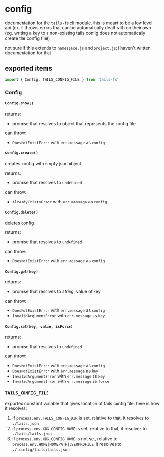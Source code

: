 # config

documentation for the `tails-fs` cli module. this is meant to be a low level api (ex. it throws errors that can be automatically dealt with on their own (eg. writing a key to a non-existing tails config does not automatically create the config file))

not sure if this extends to `namespace.js` and `project.js`; i haven't written documentation for that

## exported items

```js
import { Config, TAILS_CONFIG_FILE } from 'tails-fs'
```

### Config

#### `Config.show()`

returns:

- promise that resolves to object that represents the config file

can throw:

- `DoesNotExistError` with `err.message` as `config`

#### `Config.create()`

creates config with empty json object

returns:

- promise that resolves to `undefined`

can throw:

- `AlreadyExistsError` with `err.message` as `config`

#### `Config.delete()`

deletes config

returns:

- promise that resolves to `undefined`

can throw:

- `DoesNotExistError` with `err.message` as `config`

#### `Config.get(key)`

returns:

- promise that resolves to _string_, value of key

can throw:

- `DoesNotExistError` with `err.message` as `config`
- `InvalidArgumentError` with `err.message` as `key`

#### `Config.set(key, value, isForce)`

returns:

- promise that resolves to `undefined`

can throw:

- `DoesNotExistError` with `err.message` as `config`
- `DoesNotExistError` with `err.message` as `key`
- `InvalidArgumentError` with `err.message` as `key`
- `InvalidArgumentError` with `err.message` as `force`

### `TAILS_CONFIG_FILE`

exported constant variable that gives location of tails config file. here is how it resolves:

1. if `process.env.TAILS_CONFIG_DIR` is set, relative to that, it resolves to `./tails.json`
1. if `process.env.XDG_CONFIG_HOME` is set, relative to that, it resolves to `./tails/tails.json`
1. if `process.env.XDG_CONFIG_HOME` is not set, relative to `process.env.HOME|HOMEPATH|USERPROFILE`, it resolves to `./.config/tails/tails.json`
